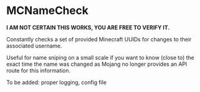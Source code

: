 # MCNameCheck
**I AM NOT CERTAIN THIS WORKS, YOU ARE FREE TO VERIFY IT.**

Constantly checks a set of provided Minecraft UUIDs for changes to their associated username.

Useful for name sniping on a small scale if you want to know (close to) the exact time the name was changed as Mojang no longer provides an API route for this information.

To be added: proper logging, config file
